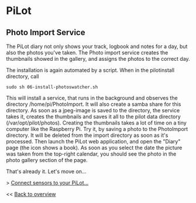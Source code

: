 # PiLot
## Photo Import Service

The PiLot diary not only shows your track, logbook and notes for a day, but also the photos you've taken. The Photo import service creates the thumbnails showed in the gallery, and assigns the photos to the correct day. 

The installation is again automated by a script. When in the pilotinstall directory, call
``` 
sudo sh 06-install-photoswatcher.sh
```
This will install a service, that runs in the background and observes the directory /home/pi/PhotoImport. It will also create a samba share for this directory. As soon as a jpeg-image is saved to the directory, the service takes it, creates the thumbnails and saves it all to the pilot data directory (/var/opt/pilot/photos). Creating the thumbnails takes a lot of time on a tiny computer like the Raspberry Pi. Try it, by saving a photo to the PhotoImport directory. It will be deleted from the import directory as soon as it's processed. Then launch the PiLot web application, and open the "Diary" page (the icon shows a book). As soon as you select the date the picture was taken from the top-right calendar, you should see the photo in the photo gallery section of the page.

That's already it. Let's move on...

\> [Connect sensors to your PiLot...](sensors.md)

<< [Back to overview](user.md)
